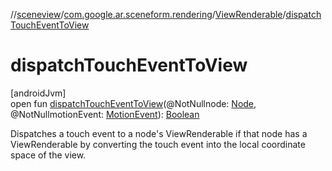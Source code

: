 //[sceneview](../../../index.md)/[com.google.ar.sceneform.rendering](../index.md)/[ViewRenderable](index.md)/[dispatchTouchEventToView](dispatch-touch-event-to-view.md)

# dispatchTouchEventToView

[androidJvm]\
open fun [dispatchTouchEventToView](dispatch-touch-event-to-view.md)(@NotNullnode: [Node](../../io.github.sceneview.node/-node/index.md), @NotNullmotionEvent: [MotionEvent](https://developer.android.com/reference/kotlin/android/view/MotionEvent.html)): [Boolean](https://kotlinlang.org/api/latest/jvm/stdlib/kotlin/-boolean/index.html)

Dispatches a touch event to a node's ViewRenderable if that node has a ViewRenderable by converting the touch event into the local coordinate space of the view.
